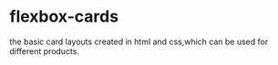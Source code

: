# flexbox-cards
the basic card layouts created in html and css,which can be used for different products.

